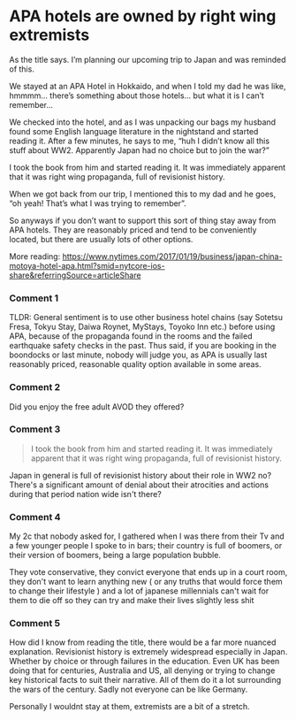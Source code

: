 # APA hotels are owned by right wing extremists

As the title says. I’m planning our upcoming trip to Japan and was reminded of this. 

We stayed at an APA Hotel in Hokkaido, and when I told my dad he was like, hmmmm… there’s something about those hotels… but what it is I can’t remember…

We checked into the hotel, and as I was unpacking our bags my husband found some English language literature in the nightstand and started reading it. After a few minutes, he says to me, “huh I didn’t know all this stuff about WW2. Apparently Japan had no choice but to join the war?”

I took the book from him and started reading it. It was immediately apparent that it was right wing propaganda, full of revisionist history. 

When we got back from our trip, I mentioned this to my dad and he goes, “oh yeah! That’s what I was trying to remember”.

So anyways if you don’t want to support this sort of thing stay away from APA hotels. They are reasonably priced and tend to be conveniently located, but there are usually lots of other options. 

More reading: https://www.nytimes.com/2017/01/19/business/japan-china-motoya-hotel-apa.html?smid=nytcore-ios-share&referringSource=articleShare


### Comment 1

TLDR: General sentiment is to use other business hotel chains (say Sotetsu Fresa, Tokyu Stay, Daiwa Roynet, MyStays, Toyoko Inn etc.) before using APA, because of the propaganda found in the rooms and the failed earthquake safety checks in the past. Thus said, if you are booking in the boondocks or last minute, nobody will judge you, as APA is usually last reasonably priced, reasonable quality option available in some areas.

### Comment 2

Did you enjoy the free adult AVOD they offered?

### Comment 3

>I took the book from him and started reading it. It was immediately apparent that it was right wing propaganda, full of revisionist history.

Japan in general is full of revisionist history about their role in WW2 no? There's a significant amount of denial about their atrocities and actions during that period nation wide isn't there?

### Comment 4

My 2c that nobody asked for, I gathered when I was there from their Tv and a few younger people I spoke to in bars; their country is full of boomers, or their version of boomers, being a large population bubble.

They vote conservative, they convict everyone that ends up in a court room, they don't want to learn anything new ( or any truths that would force them to change their lifestyle ) and a lot of japanese millennials can't wait for them to die off so they can try and make their lives slightly less shit

### Comment 5

How did I know from reading the title, there would be a far more nuanced explanation. Revisionist history is extremely widespread especially in Japan. Whether by choice or through failures in the education. Even UK has been doing that for centuries, Australia and US, all denying or trying to change key historical facts to suit their narrative. All of them do it a lot surrounding the wars of the century. Sadly not everyone can be like Germany. 

Personally I wouldnt stay at them, extremists are a bit of a stretch.

